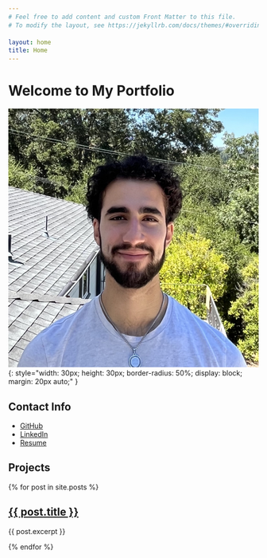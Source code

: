 ```yaml
---
# Feel free to add content and custom Front Matter to this file.
# To modify the layout, see https://jekyllrb.com/docs/themes/#overriding-theme-defaults

layout: home
title: Home
---
```


# Welcome to My Portfolio

![Headshot](assets/headshot.jpg){: style="width: 30px; height: 30px; border-radius: 50%; display: block; margin: 20px auto;" }

## Contact Info
- [GitHub](https://github.com/hhekmat)
- [LinkedIn](https://www.linkedin.com/in/hamed-hekmat/)
- [Resume](path/to/your/resume.pdf)

## Projects
{% for post in site.posts %}
  <div>
    <h2><a href="{{ post.url }}">{{ post.title }}</a></h2>
    <p>{{ post.excerpt }}</p>
  </div>
{% endfor %}